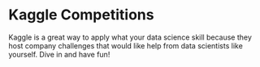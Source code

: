# Kaggle Competitions
Kaggle is a great way to apply what your data science skill because they host company challenges that would like
help from data scientists like yourself. Dive in and have fun!
